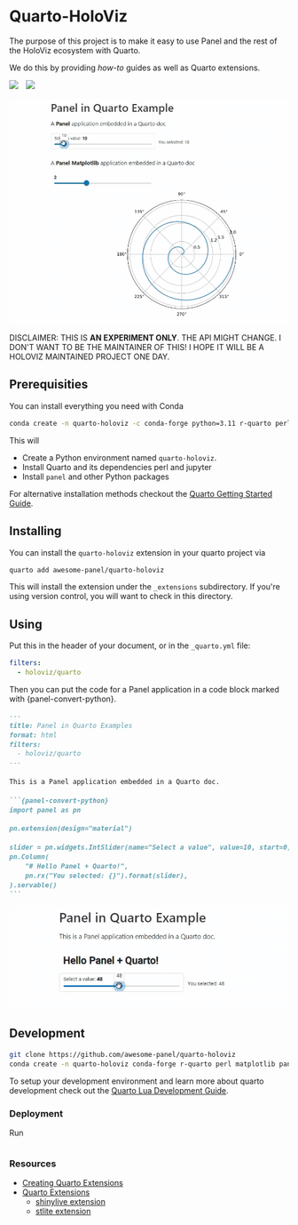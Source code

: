 # Quarto-HoloViz

The purpose of this project is to make it easy to use Panel and the rest of the HoloViz ecosystem with Quarto.

We do this by providing *how-to* guides as well as Quarto extensions.

<img src="https://holoviz.org/_static/holoviz-logo-unstacked.svg" style="height: 50px;margin-right:10px"> <img src="https://quarto.org/quarto.png" style="height: 50px;margin-right:10px">

![Panel in Quarto Example](assets/gifs/example.gif)

DISCLAIMER: THIS IS **AN EXPERIMENT ONLY**. THE API MIGHT CHANGE. I DON'T WANT TO BE THE MAINTAINER OF THIS! I HOPE IT WILL BE A HOLOVIZ MAINTAINED PROJECT ONE DAY.

## Prerequisities

You can install everything you need with Conda

```bash
conda create -n quarto-holoviz -c conda-forge python=3.11 r-quarto perl jupyter panel hvplot matplotlib
```

This will

- Create a Python environment named `quarto-holoviz`.
- Install Quarto and its dependencies perl and jupyter
- Install `panel` and other Python packages

For alternative installation methods checkout the [Quarto Getting Started Guide](https://quarto.org/docs/get-started/).

## Installing

You can install the `quarto-holoviz` extension in your quarto project via

```bash
quarto add awesome-panel/quarto-holoviz
```

This will install the extension under the `_extensions` subdirectory. If you're using version control, you will want to check in this directory.

## Using

Put this in the header of your document, or in the `_quarto.yml` file:

```yaml
filters:
  - holoviz/quarto
```

Then you can put the code for a Panel application in a code block marked with {panel-convert-python}.

````markdown
---
title: Panel in Quarto Examples
format: html
filters:
  - holoviz/quarto
---

This is a Panel application embedded in a Quarto doc.

```{panel-convert-python}
import panel as pn

pn.extension(design="material")

slider = pn.widgets.IntSlider(name="Select a value", value=10, start=0, end=100)
pn.Column(
    "# Hello Panel + Quarto!",
    pn.rx("You selected: {}").format(slider),
).servable()
```
````

![Example Quarto Document](assets/gifs/example-readme.gif)

## Development

```bash
git clone https://github.com/awesome-panel/quarto-holoviz
conda create -n quarto-holoviz conda-forge r-quarto perl matplotlib panel hvplot jupyter
```

To setup your development environment and learn more about quarto development check out the [Quarto Lua Development Guide](https://quarto.org/docs/extensions/lua.html).

### Deployment

Run

```bash

```

### Resources

- [Creating Quarto Extensions](https://quarto.org/docs/extensions/creating.html)
- [Quarto Extensions](https://quarto.org/docs/extensions/listing-filters.html)
  - [shinylive extension](https://github.com/quarto-ext/shinylive)
  - [stlite extension](https://github.com/whitphx/quarto-stlite)
